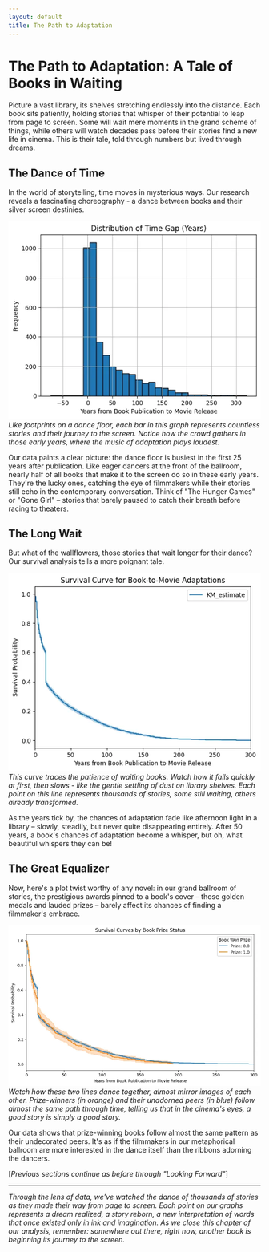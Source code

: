 ```yaml
---
layout: default
title: The Path to Adaptation
---
```


# The Path to Adaptation: A Tale of Books in Waiting

Picture a vast library, its shelves stretching endlessly into the distance. Each book sits patiently, holding stories that whisper of their potential to leap from page to screen. Some will wait mere moments in the grand scheme of things, while others will watch decades pass before their stories find a new life in cinema. This is their tale, told through numbers but lived through dreams.

## The Dance of Time

In the world of storytelling, time moves in mysterious ways. Our research reveals a fascinating choreography - a dance between books and their silver screen destinies.

![Distribution of Time Gap](/assets/img/time-gap-distribution.png)
*Like footprints on a dance floor, each bar in this graph represents countless stories and their journey to the screen. Notice how the crowd gathers in those early years, where the music of adaptation plays loudest.*

Our data paints a clear picture: the dance floor is busiest in the first 25 years after publication. Like eager dancers at the front of the ballroom, nearly half of all books that make it to the screen do so in these early years. They're the lucky ones, catching the eye of filmmakers while their stories still echo in the contemporary conversation. Think of "The Hunger Games" or "Gone Girl" – stories that barely paused to catch their breath before racing to theaters.

## The Long Wait

But what of the wallflowers, those stories that wait longer for their dance? Our survival analysis tells a more poignant tale.

![Survival Curve for Book-to-Movie Adaptations](/assets/img/survival-curve.png)
*This curve traces the patience of waiting books. Watch how it falls quickly at first, then slows - like the gentle settling of dust on library shelves. Each point on this line represents thousands of stories, some still waiting, others already transformed.*

As the years tick by, the chances of adaptation fade like afternoon light in a library – slowly, steadily, but never quite disappearing entirely. After 50 years, a book's chances of adaptation become a whisper, but oh, what beautiful whispers they can be!

## The Great Equalizer

Now, here's a plot twist worthy of any novel: in our grand ballroom of stories, the prestigious awards pinned to a book's cover – those golden medals and lauded prizes – barely affect its chances of finding a filmmaker's embrace.

![Survival Curves by Book Prize Status](/assets/img/prize-status-curve.png)
*Watch how these two lines dance together, almost mirror images of each other. Prize-winners (in orange) and their unadorned peers (in blue) follow almost the same path through time, telling us that in the cinema's eyes, a good story is simply a good story.*

Our data shows that prize-winning books follow almost the same pattern as their undecorated peers. It's as if the filmmakers in our metaphorical ballroom are more interested in the dance itself than the ribbons adorning the dancers.

[*Previous sections continue as before through "Looking Forward"*]

---

*Through the lens of data, we've watched the dance of thousands of stories as they made their way from page to screen. Each point on our graphs represents a dream realized, a story reborn, a new interpretation of words that once existed only in ink and imagination. As we close this chapter of our analysis, remember: somewhere out there, right now, another book is beginning its journey to the screen.*